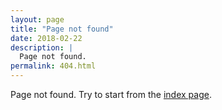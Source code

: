 ```yaml
---
layout: page
title: "Page not found"
date: 2018-02-22
description: |
  Page not found.
permalink: 404.html
---
```


Page not found.
Try to start from the <a href="/">index page</a>.

